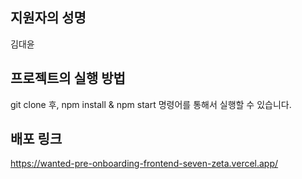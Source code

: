 ## 지원자의 성명

김대윤

## 프로젝트의 실행 방법

git clone 후, npm install & npm start 명령어를 통해서 실행할 수 있습니다.

## 배포 링크

https://wanted-pre-onboarding-frontend-seven-zeta.vercel.app/
